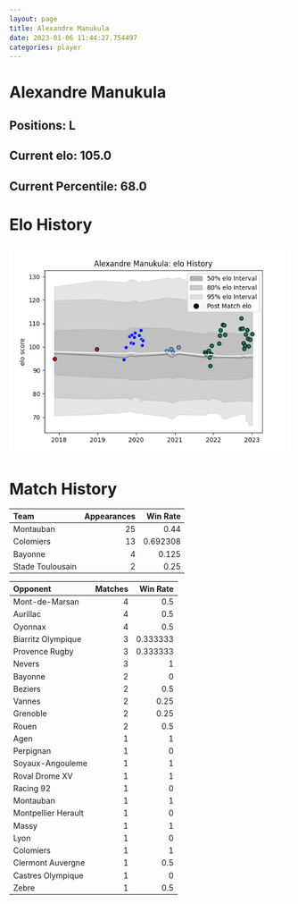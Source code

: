 ```yaml
---  
layout: page  
title: Alexandre Manukula  
date: 2023-01-06 11:44:27.754497  
categories: player  
---
```

# Alexandre Manukula

## Positions: L

## Current elo: 105.0

## Current Percentile: 68.0

# Elo History


![elo history](history_AlexandreManukula.png)
# Match History


| Team             |   Appearances |   Win Rate |
|:-----------------|--------------:|-----------:|
| Montauban        |            25 |   0.44     |
| Colomiers        |            13 |   0.692308 |
| Bayonne          |             4 |   0.125    |
| Stade Toulousain |             2 |   0.25     |

| Opponent            |   Matches |   Win Rate |
|:--------------------|----------:|-----------:|
| Mont-de-Marsan      |         4 |   0.5      |
| Aurillac            |         4 |   0.5      |
| Oyonnax             |         4 |   0.5      |
| Biarritz Olympique  |         3 |   0.333333 |
| Provence Rugby      |         3 |   0.333333 |
| Nevers              |         3 |   1        |
| Bayonne             |         2 |   0        |
| Beziers             |         2 |   0.5      |
| Vannes              |         2 |   0.25     |
| Grenoble            |         2 |   0.25     |
| Rouen               |         2 |   0.5      |
| Agen                |         1 |   1        |
| Perpignan           |         1 |   0        |
| Soyaux-Angouleme    |         1 |   1        |
| Roval Drome XV      |         1 |   1        |
| Racing 92           |         1 |   0        |
| Montauban           |         1 |   1        |
| Montpellier Herault |         1 |   0        |
| Massy               |         1 |   1        |
| Lyon                |         1 |   0        |
| Colomiers           |         1 |   1        |
| Clermont Auvergne   |         1 |   0.5      |
| Castres Olympique   |         1 |   0        |
| Zebre               |         1 |   0.5      |